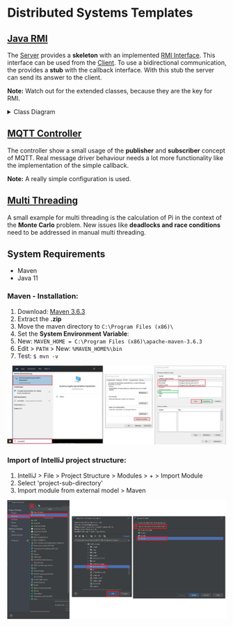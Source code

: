 # Distributed Systems Templates

## [Java RMI](JavaRMI/src/main/java)

The [Server](JavaRMI/src/main/java/server) provides a __skeleton__ with an
implemented [RMI Interface](JavaRMI/src/main/java/interfaces). This interface can be used from
the [Client](JavaRMI/src/main/java/client). To use a bidirectional communication, the provides a __stub__ with the
callback interface. With this stub the server can send its answer to the client.

__Note:__ Watch out for the extended classes, because they are the key for RMI.

<details>
  <summary>Class Diagram</summary>

__Note:__ Modules can be independent projects where the client and server each have the interface dependency.

![RMI class diagram](.readme-images/rmi-classes.png)

</details>

## [MQTT Controller](MqttController/src/main/java/controller)

The controller show a small usage of the __publisher__ and __subscriber__ concept of MQTT. Real message driver behaviour
needs a lot more functionality like the implementation of the simple callback.

__Note:__ A really simple configuration is used.

## [Multi Threading](MultiThread_MonteCarlo/src/main/java/app)

A small example for multi threading is the calculation of Pi in the context of the __Monte Carlo__ problem. New issues
like __deadlocks and race conditions__ need to be addressed in manual multi threading.

## System Requirements

* Maven
* Java 11

### Maven - Installation:

1. Download: [Maven 3.6.3](https://downloads.apache.org/maven/maven-3/3.6.3/binaries/apache-maven-3.6.3-bin.zip)
2. Extract the __.zip__
3. Move the maven directory to `C:\Program Files (x86)\`
4. Set the __System Environment Variable__:
5. New: `MAVEN_HOME = C:\Program Files (x86)\apache-maven-3.6.3`
6. Edit > `PATH` > New: `%MAVEN_HOME%\bin`
7. Test: `$ mvn -v`

![System Variables](.readme-images/SystemVariables.png)

### Import of IntelliJ project structure:

1. IntelliJ > File > Project Structure > Modules > + > Import Module
2. Select 'project-sub-directory'
3. Import module from external model > Maven

![Import Project](.readme-images/ImportProjectStructure.png)
